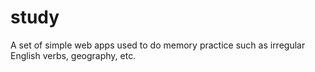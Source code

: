 # study
A set of simple web apps used to do memory practice such as irregular English verbs, geography, etc.
